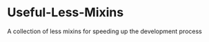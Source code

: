 Useful-Less-Mixins
==================

A collection of less mixins for speeding up the development process